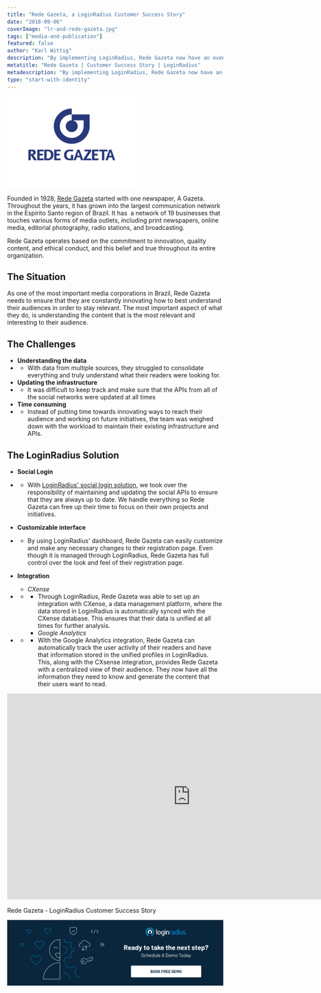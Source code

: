 ```yaml
---
title: "Rede Gazeta, a LoginRadius Customer Success Story"
date: "2018-09-06"
coverImage: "lr-and-rede-gazeta.jpg"
tags: ["media-and-publication"]
featured: false
author: "Karl Wittig"
description: "By implementing LoginRadius, Rede Gazeta now have an even better understanding of what their readers are interested in, and can devote their time into generating quality content that their users want to read."
metatitle: "Rede Gazeta | Customer Success Story | LoginRadius"
metadescription: "By implementing LoginRadius, Rede Gazeta now have an even better understanding of what their readers are interested in."
type: "start-with-identity"
---
```


![](logo_redegazeta-300x212.png)

Founded in 1928, [Rede Gazeta](https://en.wikipedia.org/wiki/TV_Gazeta) started with one newspaper, A Gazeta. Throughout the years, it has grown into the largest communication network in the Espírito Santo region of Brazil. It has  a network of 19 businesses that touches various forms of media outlets, including print newspapers, online media, editorial photography, radio stations, and broadcasting.

Rede Gazeta operates based on the commitment to innovation, quality content, and ethical conduct, and this belief and true throughout its entire organization.

## The Situation

As one of the most important media corporations in Brazil, Rede Gazeta needs to ensure that they are constantly innovating how to best understand their audiences in order to stay relevant. The most important aspect of what they do, is understanding the content that is the most relevant and interesting to their audience.

## The Challenges

- **Understanding the data**
- - With data from multiple sources, they struggled to consolidate everything and truly understand what their readers were looking for.
- **Updating the infrastructure**
- - It was difficult to keep track and make sure that the APIs from all of the social networks were updated at all times
- **Time consuming**
- - Instead of putting time towards innovating ways to reach their audience and working on future initiatives, the team was weighed down with the workload to maintain their existing infrastructure and APIs.

## The LoginRadius Solution

- **Social Login**
- - With [LoginRadius' social login solution](https://www.loginradius.com/social-login/), we took over the responsibility of maintaining and updating the social APIs to ensure that they are always up to date. We handle everything so Rede Gazeta can free up their time to focus on their own projects and initiatives.
- **Customizable interface**
- - By using LoginRadius' dashboard, Rede Gazeta can easily customize and make any necessary changes to their registration page. Even though it is managed through LoginRadius, Rede Gazeta has full control over the look and feel of their registration page.

- **Integration**
  - _CXense_
- - - Through LoginRadius, Rede Gazeta was able to set up an integration with CXense, a data management platform, where the data stored in LoginRadius is automatically synced with the CXense database. This ensures that their data is unified at all times for further analysis.
    - _Google Analytics_
- - - With the Google Analytics integration, Rede Gazeta can automatically track the user activity of their readers and have that information stored in the unified profiles in LoginRadius. This, along with the CXsense integration, provides Rede Gazeta with a centralized view of their audience. They now have all the information they need to know and generate the content that their users want to read.

<iframe width="853" height="480" src="https://www.youtube.com/embed/YROtRO5GpbQ" frameborder="0" allow="accelerometer; autoplay; clipboard-write; encrypted-media; gyroscope; picture-in-picture" allowfullscreen></iframe>

Rede Gazeta - LoginRadius Customer Success Story

[![book-a-free-demo-loginradius](Book-a-free-demo-request-1024x310.png)](https://www.loginradius.com/book-a-demo/)
